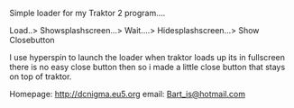 
Simple loader for my Traktor 2 program....

Load..> Showsplashscreen...> Wait....> Hidesplashscreen...> Show Closebutton

I use hyperspin to launch the loader when traktor loads up its in fullscreen
there is no easy close button then so i made a little close button that stays on top of traktor.


Homepage: http://dcnigma.eu5.org
email: Bart_is@hotmail.com